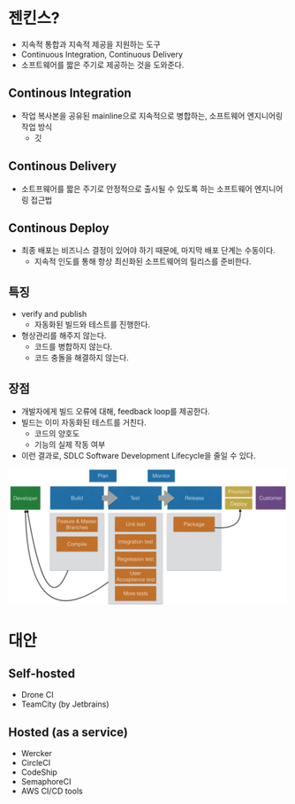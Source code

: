 # 젠킨스?
- 지속적 통합과 지속적 제공을 지원하는 도구
- Continuous Integration, Continuous Delivery
- 소프트웨어를 짧은 주기로 제공하는 것을 도와준다.

## Continous Integration
- 작업 복사본을 공유된 mainline으로 지속적으로 병합하는, 소프트웨어 엔지니어링 작업 방식
    - 깃

## Continous Delivery
- 소트프웨어를 짧은 주기로 안정적으로 출시될 수 있도록 하는 소프트웨어 엔지니어링 접근법

## Continous Deploy
- 최종 배포는 비즈니스 결정이 있어야 하기 때문에, 마지막 배포 단계는 수동이다.
    - 지속적 인도를 통해 항상 최신화된 소프트웨어의 릴리스를 준비한다.

## 특징
- verify and publish
    - 자동화된 빌드와 테스트를 진행한다.
- 형상관리를 해주지 않는다.
    - 코드를 병합하지 않는다.
    - 코드 충돌을 해결하지 않는다.

## 장점
- 개발자에게 빌드 오류에 대해, feedback loop를 제공한다.
- 빌드는 이미 자동화된 테스트를 거친다. 
    - 코드의 양호도
    - 기능의 실제 작동 여부
- 이런 결과로, SDLC Software Development Lifecycle을 줄일 수 있다.

![sdlc](./img/sdlc.png)


# 대안
## Self-hosted
- Drone CI
- TeamCity (by Jetbrains)

## Hosted (as a service)
- Wercker
- CircleCI
- CodeShip
- SemaphoreCI
- AWS CI/CD tools

